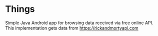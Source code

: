 # Things

Simple Java Android app for browsing data received via free online API. This implementation gets data from https://rickandmortyapi.com
